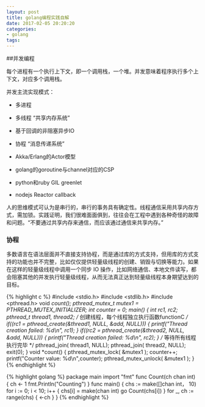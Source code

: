 ```yaml
---
layout: post
title: golang编程实践自解
date: 2017-02-05 20:20:20
categories:
- golang
tags:
---
```


##并发编程

每个进程有一个执行上下文，即一个调用栈，一个堆。并发意味着程序执行多个上下文，对应多个调用栈。

并发主流实现模式：

- 多进程
- 多线程 “共享内存系统”
- 基于回调的非阻塞异步IO
- 协程 “消息传递系统”

- Akka/Erlang的Actor模型
- golang的goroutine与channel对应的CSP
- python和ruby GIL greenlet
- nodejs Reactor callback

人的思维模式可认为是串行的，串行的事务具有确定性。线程通信采用共享内存方式，需加锁。实践证明，我们很难面面俱到，往往会在工程中遇到各种奇怪的故障和问题。“不要通过共享内存来通信，而应该通过通信来共享内存。”

### 协程

多数语言在语法层面并不直接支持协程，而是通过库的方式支持，但用库的方式支持的功能也并不完整，比如仅仅提供轻量级线程的创建、销毁与切换等能力。如果在这样的轻量级线程中调用一个同步 IO 操作，比如网络通信、本地文件读写，都会阻塞其他的并发执行轻量级线程，从而无法真正达到轻量级线程本身期望达到的目标。


{% highlight c %}
#include <stdio.h>
#include <stdlib.h>
#include <pthread.h>
void *count();
pthread_mutex_t mutex1 = PTHREAD_MUTEX_INITIALIZER;
int counter = 0;
main()
{
int rc1, rc2;
pthread_t thread1, thread2;
/* 创建线程，每个线程独立执行函数functionC */
if((rc1 = pthread_create(&thread1, NULL, &add, NULL)))
{
printf("Thread creation failed: %d\n", rc1);
}
if((rc2 = pthread_create(&thread2, NULL, &add, NULL)))
{
printf("Thread creation failed: %d\n", rc2);
}
/* 等待所有线程执行完毕 */
pthread_join( thread1, NULL);
pthread_join( thread2, NULL);
exit(0);
}
void *count()
{
pthread_mutex_lock( &mutex1 );
counter++;
printf("Counter value: %d\n",counter);
pthread_mutex_unlock( &mutex1 );
}
{% endhighlight %}


{% highlight golang %}
package main
import "fmt"
func Count(ch chan int) {
ch <- 1
fmt.Println("Counting")
}
func main() {
chs := make([]chan int， 10)
for i := 0; i < 10; i++ {
chs[i] = make(chan int)
go Count(chs[i])
}
for _, ch := range(chs) {
<-ch
}
}
{% endhighlight %}